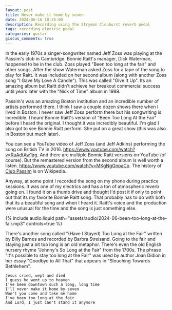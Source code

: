 ```yaml
---
layout: post
title: Never make it home by seven
date: 2024-06-16 10:25:00
description: Recording using the Strymon Clouburst reverb pedal
tags: recording electric pedal
categories: guitar
giscus_comments: true
---
```


In the early 1970s a singer-songwriter named Jeff Zoss was playing at the
Passim's club in Cambridge. Bonnie Raitt's manager, Dick Waterman, happened
to be in the club. Zoss played "Been too long at the fair" and other
songs. After the show Waterman asked Zoss for a tape of the
song to play for Raitt. It was included on her second album (along with
another Zoss song "I Gave My Love A Candle"). This was called "Give It
Up". Its an amazing album but Raitt didn't achieve her breakout commercial
success until years later with the "Nick of Time" album in 1989.

Passim's was an amazing Boston institution and an incredible number of
artists performed there. I think I saw a couple dozen shows there when
I lived in Boston. I never saw Jeff Zoss perform there but his songwriting
is incredible. I heard Bonnie Raitt's version of "Been Too Long At the Fair"
before I heard the original. I thought it was incredibly beautiful. I'm
glad I also got to see Bonnie Raitt perform. She put on a great show (this
was also in Boston but much later).

You can see a YouTube video of Jeff Zoss (and Jeff Adkins) performing the song
on British TV in 2016. https://www.youtube.com/watch?v=RaAdtAw1jrg. And
there are multiple Bonnie Raitt versions on YouTube (of course). But the
remastered version from the second album is well worth a listen.
https://www.youtube.com/watch?v=MKgNgGnpaCo. The history of
[Club Passim](https://en.wikipedia.org/wiki/Club_Passim) is on Wikipedia.

Anyway, at some point I recorded the song on my phone during practice sessions.
It was one of my electrics and has a ton of atmospheric reverb going on. I found
it on a thumb drive and thought I'd post it if only to point out that its my favorite
Bonnie Raitt song. That probably has to do with both that its a beautiful song
and when I heard it. Raitt's voice and the production were unusual for the time
and the song is just something else.

<div class="row mt-3">
    <div class="col-sm mt-3 mt-md-0">
        {% include audio.liquid path="assets/audio/2024-06-been-too-long-at-the-fair.mp3" controls=true %}
    </div>
</div>

There's another song called "(Have I Stayed) Too Long at the Fair" written by
Billy Barnes and recorded by Barbra Streisand. Going to the fair and staying
just a bit too long is an old metaphor. There's even the old English nursery
rhyme "Johnny's So Long at the Fair" from the 1700s. The phrase "it's possible
to stay too long at the Fair" was used by author Joan Didion in her essay
"Goodbye to All That" that appears in "Slouching Towards Bethlehem".

```
Jesus cried, wept and died
I guess he went up to heaven
I've been downtown such a long, long time
I'll never make it home by seven
Won't you come and take me home
I've been too long at the fair
And Lord, I just can't stand it anymore
```
